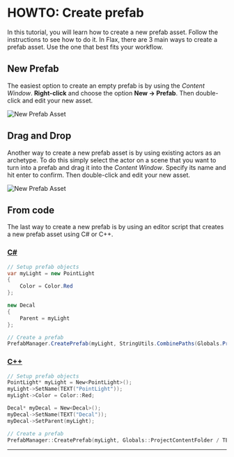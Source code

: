 # HOWTO: Create prefab

In this tutorial, you will learn how to create a new prefab asset. Follow the instructions to see how to do it. In Flax, there are 3 main ways to create a prefab asset. Use the one that best fits your workflow.

## New Prefab

The easiest option to create an empty prefab is by using the *Content Window*. **Right-click** and choose the option **New -> Prefab**. Then double-click and edit your new asset.

![New Prefab Asset](media/new-prefab1.png)

## Drag and Drop

Another way to create a new prefab asset is by using existing actors as an archetype. To do this simply select the actor on a scene that you want to turn into a prefab and drag it into the *Content Window*. Specify its name and hit enter to confirm. Then double-click and edit your new asset.

![New Prefab Asset](media/new-prefab2.png)

## From code

The last way to create a new prefab is by using an editor script that creates a new prefab asset using C# or C++.

### [C#](#tab/code-csharp)

```cs
// Setup prefab objects
var myLight = new PointLight
{
    Color = Color.Red
};

new Decal
{
    Parent = myLight
};

// Create a prefab
PrefabManager.CreatePrefab(myLight, StringUtils.CombinePaths(Globals.ProjectContentFolder, "myPrefab.prefab"), false);
```

### [C++](#tab/code-cpp)

```cpp
// Setup prefab objects
PointLight* myLight = New<PointLight>();
myLight->SetName(TEXT("PointLight"));
myLight->Color = Color::Red;

Decal* myDecal = New<Decal>();
myDecal->SetName(TEXT("Decal"));
myDecal->SetParent(myLight);

// Create a prefab
PrefabManager::CreatePrefab(myLight, Globals::ProjectContentFolder / TEXT("myPrefab.prefab"), false);
```

***
